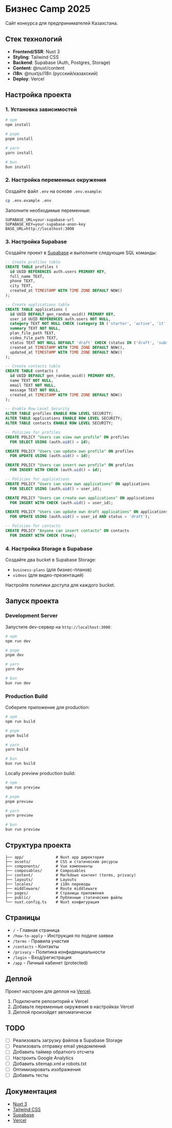 # Бизнес Camp 2025

Сайт конкурса для предпринимателей Казахстана.

## Стек технологий

- **Frontend/SSR**: Nuxt 3
- **Styling**: Tailwind CSS
- **Backend**: Supabase (Auth, Postgres, Storage)
- **Content**: @nuxt/content
- **i18n**: @nuxtjs/i18n (русский/казахский)
- **Deploy**: Vercel

## Настройка проекта

### 1. Установка зависимостей

```bash
# npm
npm install

# pnpm
pnpm install

# yarn
yarn install

# bun
bun install
```

### 2. Настройка переменных окружения

Создайте файл `.env` на основе `.env.example`:

```bash
cp .env.example .env
```

Заполните необходимые переменные:

```env
SUPABASE_URL=your-supabase-url
SUPABASE_KEY=your-supabase-anon-key
BASE_URL=http://localhost:3000
```

### 3. Настройка Supabase

Создайте проект в [Supabase](https://supabase.com) и выполните следующие SQL команды:

```sql
-- Create profiles table
CREATE TABLE profiles (
  id UUID REFERENCES auth.users PRIMARY KEY,
  full_name TEXT,
  phone TEXT,
  city TEXT,
  created_at TIMESTAMP WITH TIME ZONE DEFAULT NOW()
);

-- Create applications table
CREATE TABLE applications (
  id UUID DEFAULT gen_random_uuid() PRIMARY KEY,
  user_id UUID REFERENCES auth.users NOT NULL,
  category TEXT NOT NULL CHECK (category IN ('starter', 'active', 'it')),
  summary TEXT NOT NULL,
  plan_file_path TEXT,
  video_file_path TEXT,
  status TEXT NOT NULL DEFAULT 'draft' CHECK (status IN ('draft', 'submitted')),
  created_at TIMESTAMP WITH TIME ZONE DEFAULT NOW(),
  updated_at TIMESTAMP WITH TIME ZONE DEFAULT NOW()
);

-- Create contacts table
CREATE TABLE contacts (
  id UUID DEFAULT gen_random_uuid() PRIMARY KEY,
  name TEXT NOT NULL,
  email TEXT NOT NULL,
  message TEXT NOT NULL,
  created_at TIMESTAMP WITH TIME ZONE DEFAULT NOW()
);

-- Enable Row Level Security
ALTER TABLE profiles ENABLE ROW LEVEL SECURITY;
ALTER TABLE applications ENABLE ROW LEVEL SECURITY;
ALTER TABLE contacts ENABLE ROW LEVEL SECURITY;

-- Policies for profiles
CREATE POLICY "Users can view own profile" ON profiles
  FOR SELECT USING (auth.uid() = id);

CREATE POLICY "Users can update own profile" ON profiles
  FOR UPDATE USING (auth.uid() = id);

CREATE POLICY "Users can insert own profile" ON profiles
  FOR INSERT WITH CHECK (auth.uid() = id);

-- Policies for applications
CREATE POLICY "Users can view own applications" ON applications
  FOR SELECT USING (auth.uid() = user_id);

CREATE POLICY "Users can create own applications" ON applications
  FOR INSERT WITH CHECK (auth.uid() = user_id);

CREATE POLICY "Users can update own draft applications" ON applications
  FOR UPDATE USING (auth.uid() = user_id AND status = 'draft');

-- Policies for contacts
CREATE POLICY "Anyone can insert contacts" ON contacts
  FOR INSERT WITH CHECK (true);
```

### 4. Настройка Storage в Supabase

Создайте два bucket в Supabase Storage:
- `business-plans` (для бизнес-планов)
- `videos` (для видео-презентаций)

Настройте политики доступа для каждого bucket.

## Запуск проекта

### Development Server

Запустите dev-сервер на `http://localhost:3000`:

```bash
# npm
npm run dev

# pnpm
pnpm dev

# yarn
yarn dev

# bun
bun run dev
```

### Production Build

Соберите приложение для production:

```bash
# npm
npm run build

# pnpm
pnpm build

# yarn
yarn build

# bun
bun run build
```

Locally preview production build:

```bash
# npm
npm run preview

# pnpm
pnpm preview

# yarn
yarn preview

# bun
bun run preview
```

## Структура проекта

```
├── app/              # Nuxt app директория
├── assets/           # CSS и статические ресурсы
├── components/       # Vue компоненты
├── composables/      # Composables
├── content/          # Markdown контент (terms, privacy)
├── layouts/          # Layouts
├── locales/          # i18n переводы
├── middleware/       # Route middleware
├── pages/            # Страницы приложения
├── public/           # Публичные статические файлы
└── nuxt.config.ts    # Nuxt конфигурация
```

## Страницы

- `/` - Главная страница
- `/how-to-apply` - Инструкция по подаче заявки
- `/terms` - Правила участия
- `/contacts` - Контакты
- `/privacy` - Политика конфиденциальности
- `/login` - Вход/регистрация
- `/app` - Личный кабинет (protected)

## Деплой

Проект настроен для деплоя на [Vercel](https://vercel.com).

1. Подключите репозиторий к Vercel
2. Добавьте переменные окружения в настройках Vercel
3. Деплой произойдет автоматически

## TODO

- [ ] Реализовать загрузку файлов в Supabase Storage
- [ ] Реализовать отправку email уведомлений
- [ ] Добавить таймер обратного отсчета
- [ ] Настроить Google Analytics
- [ ] Добавить sitemap.xml и robots.txt
- [ ] Оптимизировать изображения
- [ ] Добавить тесты

## Документация

- [Nuxt 3](https://nuxt.com/docs)
- [Tailwind CSS](https://tailwindcss.com/docs)
- [Supabase](https://supabase.com/docs)
- [Vercel](https://vercel.com/docs)
